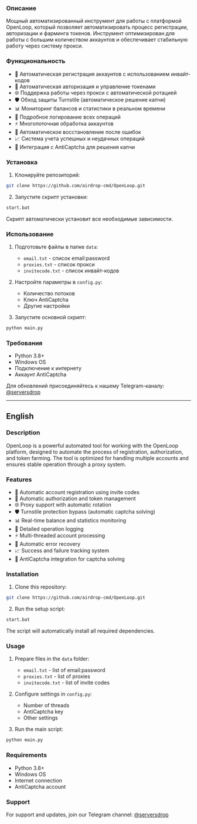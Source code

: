 ### Описание
 Мощный автоматизированный инструмент для работы с платформой OpenLoop, который позволяет автоматизировать процесс регистрации, авторизации и фарминга токенов. Инструмент оптимизирован для работы с большим количеством аккаунтов и обеспечивает стабильную работу через систему прокси.

### Функциональность
- 🔄 Автоматическая регистрация аккаунтов с использованием инвайт-кодов
- 🔐 Автоматическая авторизация и управление токенами
- 🌐 Поддержка работы через прокси с автоматической ротацией
- 🛡️ Обход защиты Turnstile (автоматическое решение капчи)
- 📊 Мониторинг балансов и статистики в реальном времени
- 📝 Подробное логирование всех операций
- ⚡ Многопоточная обработка аккаунтов
- 🔄 Автоматическое восстановление после ошибок
- 📈 Система учета успешных и неудачных операций
- 🔌 Интеграция с AntiCaptcha для решения капчи

### Установка
1. Клонируйте репозиторий:
```bash
git clone https://github.com/airdrop-cmd/OpenLoop.git
```

2. Запустите скрипт установки:
```bash
start.bat
```
Скрипт автоматически установит все необходимые зависимости.

### Использование
1. Подготовьте файлы в папке `data`:
   - `email.txt` - список email:password
   - `proxies.txt` - список прокси
   - `invitecode.txt` - список инвайт-кодов

2. Настройте параметры в `config.py`:
   - Количество потоков
   - Ключ AntiCaptcha
   - Другие настройки

3. Запустите основной скрипт:
```bash
python main.py
```

### Требования
- Python 3.8+
- Windows OS
- Подключение к интернету
- Аккаунт AntiCaptcha

Для обновлений присоединяйтесь к нашему Telegram-каналу: [@serversdrop](https://t.me/serversdrop)

---

## English

### Description
OpenLoop is a powerful automated tool for working with the OpenLoop platform, designed to automate the process of registration, authorization, and token farming. The tool is optimized for handling multiple accounts and ensures stable operation through a proxy system.

### Features
- 🔄 Automatic account registration using invite codes
- 🔐 Automatic authorization and token management
- 🌐 Proxy support with automatic rotation
- 🛡️ Turnstile protection bypass (automatic captcha solving)
- 📊 Real-time balance and statistics monitoring
- 📝 Detailed operation logging
- ⚡ Multi-threaded account processing
- 🔄 Automatic error recovery
- 📈 Success and failure tracking system
- 🔌 AntiCaptcha integration for captcha solving

### Installation
1. Clone this repository:
```bash
git clone https://github.com/airdrop-cmd/OpenLoop.git
```

2. Run the setup script:
```bash
start.bat
```
The script will automatically install all required dependencies.

### Usage
1. Prepare files in the `data` folder:
   - `email.txt` - list of email:password
   - `proxies.txt` - list of proxies
   - `invitecode.txt` - list of invite codes

2. Configure settings in `config.py`:
   - Number of threads
   - AntiCaptcha key
   - Other settings

3. Run the main script:
```bash
python main.py
```

### Requirements
- Python 3.8+
- Windows OS
- Internet connection
- AntiCaptcha account

### Support
For support and updates, join our Telegram channel: [@serversdrop](https://t.me/serversdrop) 
